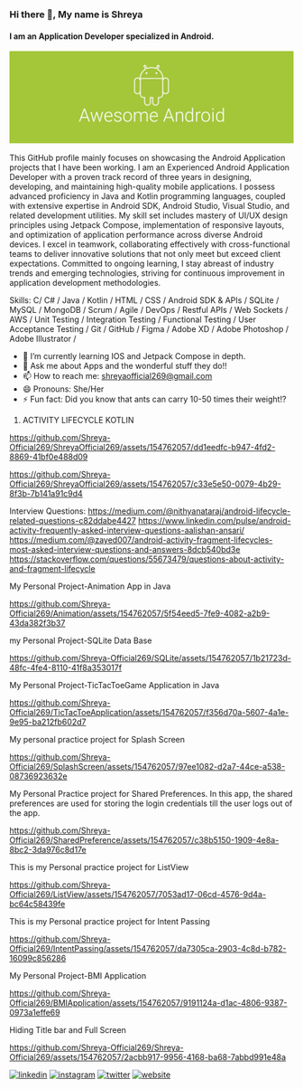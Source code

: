 ### Hi there 👋, My name is Shreya
#### I am an Application Developer specialized in Android.


![I am an Application Developer specialized in Android.](https://raw.githubusercontent.com/jstumpp/awesome-android/master/awesome-android.png)

This GitHub profile mainly focuses on showcasing the Android Application projects that I have been working. I am an Experienced Android Application Developer with a proven track record of three years in designing, developing, and maintaining high-quality mobile applications. I possess advanced proficiency in Java and Kotlin programming languages, coupled with extensive expertise in Android SDK, Android Studio, Visual Studio, and related development utilities. My skill set includes mastery of UI/UX design principles using Jetpack Compose, implementation of responsive layouts, and optimization of application performance across diverse Android devices. I excel in teamwork, collaborating effectively with cross-functional teams to deliver innovative solutions that not only meet but exceed client expectations. Committed to ongoing learning, I stay abreast of industry trends and emerging technologies, striving for continuous improvement in application development methodologies.

Skills: C/ C# / Java / Kotlin / HTML / CSS / Android SDK & APIs / SQLite / MySQL / MongoDB / Scrum / Agile / DevOps / Restful APIs / Web Sockets / AWS / Unit Testing / Integration Testing / Functional Testing / User Acceptance Testing / Git / GitHub / Figma / Adobe XD / Adobe Photoshop / Adobe Illustrator /

- 🌱 I’m currently learning IOS and Jetpack Compose in depth. 
- 💬 Ask me about Apps and the wonderful stuff they do!! 
- 📫 How to reach me: shreyaofficial269@gmail.com 
- 😄 Pronouns: She/Her 
- ⚡ Fun fact: Did you know that ants can carry 10-50 times their weight!? 

1. ACTIVITY LIFECYCLE KOTLIN



https://github.com/Shreya-Official269/ShreyaOfficial269/assets/154762057/dd1eedfc-b947-4fd2-8869-41bf0e488d09


https://github.com/Shreya-Official269/ShreyaOfficial269/assets/154762057/c33e5e50-0079-4b29-8f3b-7b141a91c9d4


Interview Questions:
https://medium.com/@nithyanataraj/android-lifecycle-related-questions-c82ddabe4427
https://www.linkedin.com/pulse/android-activity-frequently-asked-interview-questions-aalishan-ansari/
https://medium.com/@zayed007/android-activity-fragment-lifecycles-most-asked-interview-questions-and-answers-8dcb540bd3e
https://stackoverflow.com/questions/55673479/questions-about-activity-and-fragment-lifecycle










My Personal Project-Animation App in Java


https://github.com/Shreya-Official269/Animation/assets/154762057/5f54eed5-7fe9-4082-a2b9-43da382f3b37


my Personal Project-SQLite Data Base

https://github.com/Shreya-Official269/SQLite/assets/154762057/1b21723d-48fc-4fe4-8110-41f8a353017f



My Personal Project-TicTacToeGame Application in Java


https://github.com/Shreya-Official269/TicTacToeApplication/assets/154762057/f356d70a-5607-4a1e-9e95-ba212fb602d7



My personal practice project for Splash Screen


https://github.com/Shreya-Official269/SplashScreen/assets/154762057/97ee1082-d2a7-44ce-a538-08736923632e

My Personal Practice project for Shared Preferences.
In this app, the shared preferences are used for storing the login credentials till the user logs out of the app.




https://github.com/Shreya-Official269/SharedPreference/assets/154762057/c38b5150-1909-4e8a-8bc2-3da976c8d17e


This is my Personal practice project for ListView

https://github.com/Shreya-Official269/ListView/assets/154762057/7053ad17-06cd-4576-9d4a-bc64c58439fe



This is my Personal practice project for Intent Passing

https://github.com/Shreya-Official269/IntentPassing/assets/154762057/da7305ca-2903-4c8d-b782-16099c856286

My Personal Project-BMI Application

https://github.com/Shreya-Official269/BMIApplication/assets/154762057/9191124a-d1ac-4806-9387-0973a1effe69

Hiding Title bar and Full Screen 



https://github.com/Shreya-Official269/Shreya-Official269/assets/154762057/2acbb917-9956-4168-ba68-7abbd991e48a







[<img src='https://cdn.jsdelivr.net/npm/simple-icons@3.0.1/icons/linkedin.svg' alt='linkedin' height='40'>](https://www.linkedin.com/in/https://www.linkedin.com/in/shreya-kaduburi-7621782a6//)  [<img src='https://cdn.jsdelivr.net/npm/simple-icons@3.0.1/icons/instagram.svg' alt='instagram' height='40'>](https://www.instagram.com/https://www.instagram.com/kaduburi_shreya//)  [<img src='https://cdn.jsdelivr.net/npm/simple-icons@3.0.1/icons/twitter.svg' alt='twitter' height='40'>](https://twitter.com/https://twitter.com/Shreyakaduburi)  [<img src='https://cdn.jsdelivr.net/npm/simple-icons@3.0.1/icons/icloud.svg' alt='website' height='40'>](https://shreyadeveloperportfolio.my.canva.site/it-is-all-about-shreya-kaduburi-application-developer)  




